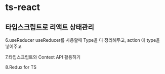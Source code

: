 # ts-react

## 타입스크립트로 리액트 상태관리

6.useReducer
useReducer를 사용할때 Type을 다 정리해두고, action 에 type을 넣어주고

7.타입스크립트와 Context API 활용하기

8.Redux for TS
